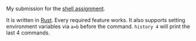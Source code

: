My submission for the [shell
assignment](http://web2.clarkson.edu/class/cs444/assignments/shell/).

It is written in [Rust](http://www.rust-lang.org/). Every required feature
works. It also supports setting environment variables via `a=b` before the
command. `history 4` will print the last 4 commands.
